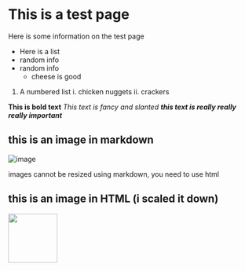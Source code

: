 # This is a test page

Here is some information on the test page 

- Here is a list
- random info
- random info 
  - cheese is good


1. A numbered list
  i. chicken nuggets
  ii. crackers
  
**This is bold text**
*This text is fancy and slanted* 
***this text is really really really important***

  
## this is an image in markdown
![image](https://www.rd.com/wp-content/uploads/2020/04/GettyImages-694542042-e1586274805503.jpg)

images cannot be resized using markdown, you need to use html

## this is an image in HTML (i scaled it down) 
<img src="https://www.rd.com/wp-content/uploads/2020/04/GettyImages-694542042-e1586274805503.jpg" height="100px" width="auto">
